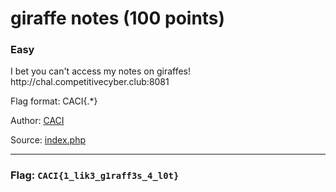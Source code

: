 <h1> giraffe notes (100 points)</h1>
<h3>Easy</h3>
<p> I bet you can't access my notes on giraffes! <br>http://chal.competitivecyber.club:8081 </p>
<p> Flag format: CACI{.*} </p>
<p> Author: <a href="https://www.caci.com/" target="_blank">CACI</a></p> 
<p>Source: <a href="./files/index.php">index.php</a></p>
<hr>
<h3>Flag: <b><code>CACI{1_lik3_g1raff3s_4_l0t}</code></b></h3>

